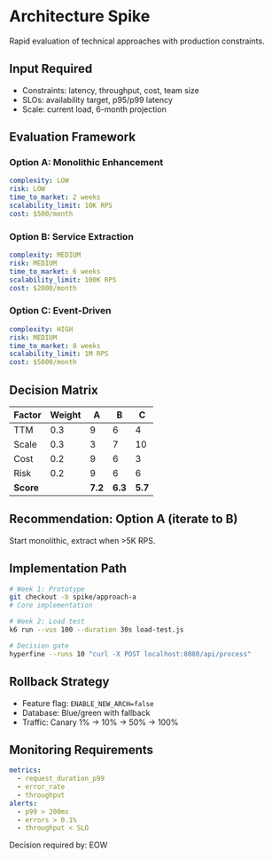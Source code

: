 # Architecture Spike

Rapid evaluation of technical approaches with production constraints.

## Input Required
- Constraints: latency, throughput, cost, team size
- SLOs: availability target, p95/p99 latency
- Scale: current load, 6-month projection

## Evaluation Framework

### Option A: Monolithic Enhancement
```yaml
complexity: LOW
risk: LOW  
time_to_market: 2 weeks
scalability_limit: 10K RPS
cost: $500/month
```

### Option B: Service Extraction  
```yaml
complexity: MEDIUM
risk: MEDIUM
time_to_market: 6 weeks
scalability_limit: 100K RPS
cost: $2000/month
```

### Option C: Event-Driven
```yaml
complexity: HIGH
risk: MEDIUM
time_to_market: 8 weeks
scalability_limit: 1M RPS
cost: $5000/month
```

## Decision Matrix
| Factor | Weight | A | B | C |
|--------|--------|---|---|---|
| TTM | 0.3 | 9 | 6 | 4 |
| Scale | 0.3 | 3 | 7 | 10 |
| Cost | 0.2 | 9 | 6 | 3 |
| Risk | 0.2 | 9 | 6 | 6 |
| **Score** | | **7.2** | **6.3** | **5.7** |

## Recommendation: Option A (iterate to B)

Start monolithic, extract when >5K RPS.

## Implementation Path
```bash
# Week 1: Prototype
git checkout -b spike/approach-a
# Core implementation

# Week 2: Load test
k6 run --vus 100 --duration 30s load-test.js

# Decision gate
hyperfine --runs 10 "curl -X POST localhost:8080/api/process"
```

## Rollback Strategy
- Feature flag: `ENABLE_NEW_ARCH=false`
- Database: Blue/green with fallback
- Traffic: Canary 1% → 10% → 50% → 100%

## Monitoring Requirements
```yaml
metrics:
  - request_duration_p99
  - error_rate
  - throughput
alerts:
  - p99 > 200ms
  - errors > 0.1%
  - throughput < SLO
```

Decision required by: EOW
